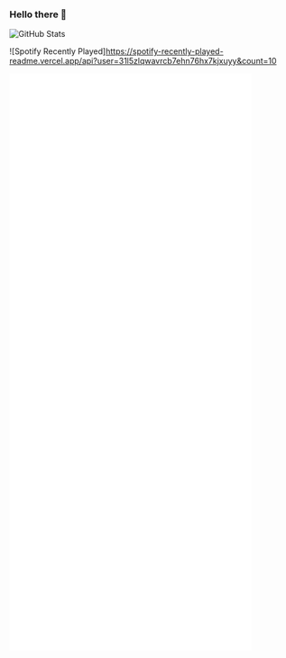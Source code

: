 ### Hello there 👋

<!--
**iwo-strzebonski/iwo-strzebonski** is a ✨ _special_ ✨ repository because its `README.md` (this file) appears on your GitHub profile.

Here are some ideas to get you started:

- 🔭 I’m currently working on ...
- 🌱 I’m currently learning ...
- 👯 I’m looking to collaborate on ...
- 🤔 I’m looking for help with ...
- 💬 Ask me about ...
- 📫 How to reach me: ...
- 😄 Pronouns: ...
- ⚡ Fun fact: ...
-->

![GitHub Stats](https://github-readme-stats.vercel.app/api?username=iwo-strzebonski&count_private=true&show_icons=true&title_color=ffffff&icon_color=bb2acf&text_color=daf7dc&bg_color=151515)

![Spotify Recently Played]https://spotify-recently-played-readme.vercel.app/api?user=31l5zlqwavrcb7ehn76hx7kjxuyy&count=10

![Metrics](./github-metrics.svg)

